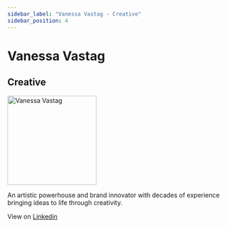 ```yaml
---
sidebar_label: "Vanessa Vastag - Creative"
sidebar_position: 4
---
```


# Vanessa Vastag
## Creative

<img src="/img/vv.png" alt="Vanessa Vastag" width="200"/>

An artistic powerhouse and brand innovator with decades of experience bringing ideas to life through creativity.

View on [Linkedin](https://www.linkedin.com/in/vanessa-vastag-8566ba290/)